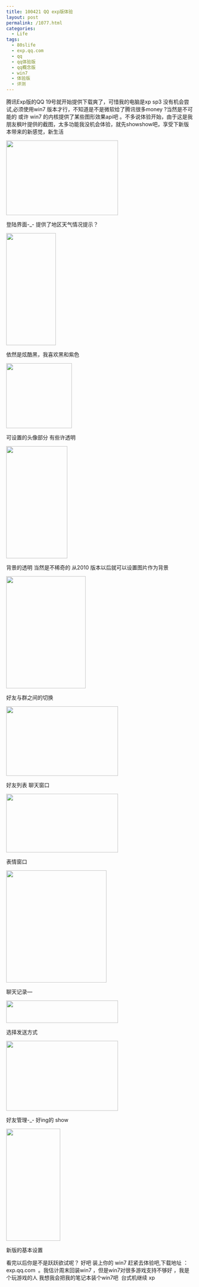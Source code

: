 ```yaml
---
title: 100421 QQ exp版体验
layout: post
permalink: /1077.html
categories:
  - Life
tags:
  - 80slife
  - exp.qq.com
  - qq
  - qq体验版
  - qq概念版
  - win7
  - 体验版
  - 评测
---
```

腾讯Exp版的QQ 19号就开始提供下载爽了，可惜我的电脑是xp sp3 没有机会尝试,必须使用win7 版本才行，不知道是不是微软给了腾讯很多money ?当然是不可能的 或许 win7 的内核提供了某些图形效果api吧 。不多说体验开始，由于这是我朋友枫叶提供的截图，太多功能我没机会体验，就先showshow吧，享受下新版本带来的新感觉，新生活

<img title="22" src="http://www.80aj.com/wp-content/uploads/2010/04/221-300x200.jpg" alt="" width="300" height="200" />

登陆界面-_- 提供了地区天气情况提示？

<img title="23" src="http://www.80aj.com/wp-content/uploads/2010/04/231-133x300.jpg" alt="" width="133" height="300" />

依然是炫酷黑，我喜欢黑和紫色

<img title="21" src="http://www.80aj.com/wp-content/uploads/2010/04/211.jpg" alt="" width="176" height="174" />

可设置的头像部分 有些许透明

<img title="1" src="http://www.80aj.com/wp-content/uploads/2010/04/17-164x300.jpg" alt="" width="164" height="300" />

背景的透明 当然是不稀奇的 从2010 版本以后就可以设置图片作为背景

<img title="18" src="http://www.80aj.com/wp-content/uploads/2010/04/18-213x300.jpg" alt="" width="213" height="300" />

好友与群之间的切换

<img title="24" src="http://www.80aj.com/wp-content/uploads/2010/04/241-300x186.jpg" alt="" width="300" height="186" />

好友列表 聊天窗口

[<img title="7" src="http://www.80aj.com/wp-content/uploads/2010/04/71-300x157.jpg" alt="" width="300" height="157" />][1]

表情窗口

<img title="4" src="http://www.80aj.com/wp-content/uploads/2010/04/41-269x300.jpg" alt="" width="269" height="300" />

聊天记录&#8212;

<img title="14" src="http://www.80aj.com/wp-content/uploads/2010/04/141-300x60.jpg" alt="" width="300" height="60" />

选择发送方式

[<img class="aligncenter size-medium wp-image-1079" title="2" src="http://www.80aj.com/wp-content/uploads/2010/04/27-300x187.jpg" alt="" width="300" height="187" />][2][][3][][4][][5]

好友管理-_- 好ing的 show

[<img title="6" src="http://www.80aj.com/wp-content/uploads/2010/04/61-145x300.jpg" alt="" width="145" height="300" />][6][][7][][8]

新版的基本设置

看完以后你是不是跃跃欲试呢？ 好吧 装上你的 win7 赶紧去体验吧,下载地址 ：exp.qq.com  。我估计周末回装win7 ，但是win7对很多游戏支持不够好 ，我是个玩游戏的人 我想我会把我的笔记本装个win7吧  台式机继续 xp

 [1]: http://www.80aj.com/wp-content/uploads/2010/04/41.jpg
 [2]: http://www.80aj.com/wp-content/uploads/2010/04/27.jpg
 [3]: http://www.80aj.com/wp-content/uploads/2010/04/17.jpg
 [4]: http://www.80aj.com/wp-content/uploads/2010/04/71.jpg
 [5]: http://www.80aj.com/wp-content/uploads/2010/04/141.jpg
 [6]: http://www.80aj.com/wp-content/uploads/2010/04/171.jpg
 [7]: http://www.80aj.com/wp-content/uploads/2010/04/18.jpg
 [8]: http://www.80aj.com/wp-content/uploads/2010/04/241.jpg